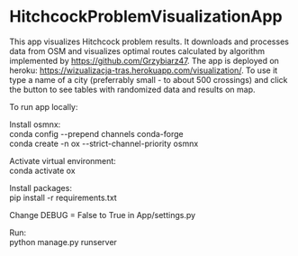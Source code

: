 # HitchcockProblemVisualizationApp
This app visualizes Hitchcock problem results. It downloads and processes data from OSM and visualizes optimal routes calculated by algorithm implemented by https://github.com/Grzybiarz47. The app is deployed on heroku: https://wizualizacja-tras.herokuapp.com/visualization/. To use it type a name of a city (preferrably small - to about 500 crossings) and click the button to see tables with randomized data and results on map.

To run app locally:

Install osmnx:  
conda config --prepend channels conda-forge  
conda create -n ox --strict-channel-priority osmnx  

Activate virtual environment:  
conda activate ox  

Install packages:  
pip install -r requirements.txt  

Change DEBUG = False to True in App/settings.py  

Run:  
python manage.py runserver  
